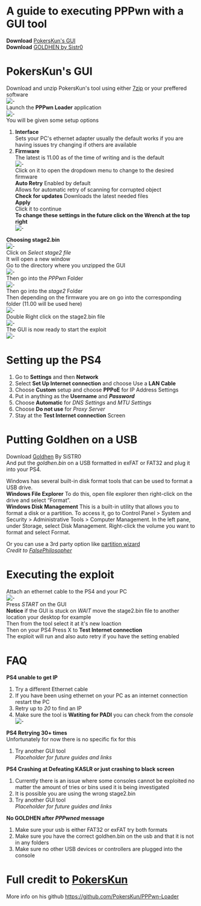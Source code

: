 # A guide to executing PPPwn with a GUI tool 
**Download** [PokersKun's GUI](https://github.com/PokersKun/PPPwn-Loader)   
**Download** [GOLDHEN by Sistr0](https://github.com/GoldHEN/GoldHEN/releases/tag/2.4b17)    

# PokersKun's GUI  
Download and unzip PokersKun's tool using either [7zip](https://www.7-zip.org/) or your preffered software  
![-](imgs/1.JPG)   
Launch the **PPPwn Loader**  application  
![-](imgs/2.JPG)  
You will be given some setup options   
1. **Interface**  
Sets your PC's ethernet adapter usually the default works if you are having issues try changing if others are available  
2. **Firmware**  
The latest is 11.00 as of the time of writing and is the default  
![-](imgs/3.JPG)  
Click on it to open the dropdown menu to change to the desired firmware  
**Auto Retry**
Enabled by default  
Allows for automatic retry of scanning for corrupted object  
**Check for updates**
Downloads the latest needed files  
**Apply**  
Click it to continue  
**To change these settings in the future click on the Wrench at the top right**  
![-](imgs/4.JPG)    
  
**Choosing stage2.bin**  
![-](imgs/5.JPG)    
Click on *Select stage2 file*  
It will open a new window  
Go to the directory where you unzipped the GUI  
![-](imgs/6.JPG)  
Then go into the *PPPwn* Folder  
![-](imgs/7.JPG)  
Then go into the *stage2* Folder  
Then depending on the firmware you are on go into the corresponding folder  (11.00 will be used here)   
![-](imgs/8.JPG)  
Double Right click on the stage2.bin file  
![-](imgs/9.JPG)  
The GUI is now ready to start the exploit  
![-](imgs/10.JPG)  
  
# Setting up the PS4  
1. Go to **Settings** and then **Network**   
2. Select **Set Up Internet connection** and choose Use a **LAN Cable**  
3. Choose **Custom** setup and choose **PPPoE** for IP Address Settings  
4. Put in anything as the  **Username** and ***Password***   
5. Choose **Automatic** for *DNS Settings* and *MTU Settings*
6. Choose **Do not use** for *Proxy Server*   
7. Stay at the **Test Internet connection** Screen     

# Putting Goldhen on a USB      
Download [Goldhen](https://github.com/GoldHEN/GoldHEN/releases/tag/2.4b17) By SiSTR0    
And put the *goldhen.bin* on a USB formatted in exFAT or FAT32 and plug it into your PS4.

Windows has several built-in disk format tools that can be used to format a USB drive.  
**Windows File Explorer** To do this, open file explorer then right-click on the drive and select “Format”.  
**Windows Disk Management** This is a built-in utility that allows you to format a disk or a partition. To access it, go to Control Panel > System and Security > Administrative Tools > Computer Management. In the left pane, under Storage, select Disk Management. Right-click the volume you want to format and select Format.

Or you can use a 3rd party option like [partition wizard](https://www.partitionwizard.com/)   
 *Credit to [FalsePhilosopher](https://github.com/FalsePhilosopher)*    
  
# Executing the exploit   
Attach an ethernet cable to the PS4 and your PC  
![-](imgs/10.JPG)  
Press *START* on the GUI  
**Notice** if the GUI is stuck on *WAIT* move the stage2.bin file to another location your desktop for example  
Then from the tool select it at it's new loaction  
Then on your PS4 Press X to **Test Internet connection**  
The exploit will run and also auto retry if you have the setting enabled  
  
# FAQ  
**PS4 unable to get IP**  
1. Try a different Ethernet cable  
2. If you have been using ethernet on your PC as an internet connection restart the PC   
3. Retry up to *20* to find an IP  
4. Make sure the tool is **Watiting for PADI** you can check from the *console*  
![-](imgs/11.JPG)  
  
**PS4 Retrying 30+ times**     
Unfortunately for now there is no specific fix for this  
1. Try another GUI tool  
*Placeholder for future guides and links*  

**PS4 Crashing at Defeating KASLR or just crashing to black screen**
1. Currently there is an issue where some consoles cannot be exploited no matter the amount of tries or bins used it is being investigated  
2. It is possible you are using the wrong stage2.bin  
3. Try another GUI tool    
*Placeholder for future guides and links*  
  
**No GOLDHEN after *PPPwned* message**  
1. Make sure your usb is either FAT32 or exFAT try both formats  
2. Make sure you have the correct goldhen.bin on the usb and that it is not in any folders  
3. Make sure no other USB devices or controllers are plugged into the console    

# Full credit to  [PokersKun](https://github.com/PokersKun)  
More info on his github https://github.com/PokersKun/PPPwn-Loader  
















